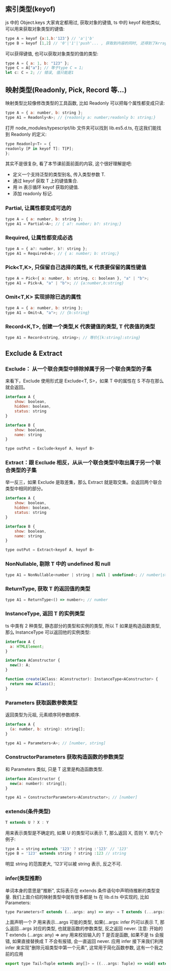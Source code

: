 ## 索引类型(keyof)

js 中的 Object.keys 大家肯定都用过, 获取对象的键值, ts 中的 keyof 和他类似, 可以用来获取对象类型的键值:

```js
type A = keyof {a:1,b:'123'} // 'a'|'b'
type B = keyof [1,2] // '0'|'1'|'push'... , 获取到内容的同时, 还得到了Array原型上的方法和属性(实战中暂时没遇到这种需求, 了解即可)
```

可以获得键值, 也可以获取对象类型的值的类型:

```js
type A = { a: 1, b: "123" };
type C = A["a"]; // 等于type C = 1;
let c: C = 2; // 错误, 值只能是1
```

## 映射类型(Readonly, Pick, Record 等...)

映射类型比较像修改类型的工具函数, 比如 Readonly 可以把每个属性都变成只读:

```js
type A = { a: number, b: string };
type A1 = Readonly<A>; // {readonly a: number;readonly b: string;}
```

打开 node_modules/typescript/lib 文件夹可以找到 lib.es5.d.ts, 在这我们能找到 Readonly 的定义:

```js
type Readonly<T> = {
readonly [P in keyof T]: T[P];
};
```

其实不是很复杂, 看了本节课前面前面的内容, 这个很好理解是吧:

- 定义一个支持泛型的类型别名, 传入类型参数 T.
- 通过 keyof 获取 T 上的键值集合.
- 用 in 表示循环 keyof 获取的键值.
- 添加 readonly 标记.

### Partial<T>, 让属性都变成可选的

```js
type A = { a: number, b: string };
type A1 = Partial<A>; // { a?: number; b?: string;}
```

### Required<T>, 让属性都变成必选

```js
type A = { a?: number, b?: string };
type A1 = Required<A>; // { a: number; b: string;}
```

### Pick<T,K>, 只保留自己选择的属性, K 代表要保留的属性键值

```js
type A = Pick<{ a: number, b: string, c: boolean }, "a" | "b">;
type A1 = Pick<A, "a" | "b">; // {a:number,b:string}
```

### Omit<T,K> 实现排除已选的属性

```js
type A = { a: number, b: string };
type A1 = Omit<A, "a">; // {b:string}
```

### Record<K,T>, 创建一个类型,K 代表键值的类型, T 代表值的类型

```js
type A1 = Record<string, string>; // 等价{[k:string]:string}
```

## Exclude & Extract

### Exclude： 从一个联合类型中排除掉属于另一个联合类型的子集

来看下，Exclude 使用形式是 Exclude<T, S>，如果 T 中的属性在 S 不存在那么就会返回。

```js
interface A {
    show: boolean,
    hidden: boolean,
    status: string
}

interface B {
    show: boolean,
    name: string
}

type outPut = Exclude<keyof A, keyof B>
```

### Extract：跟 Exclude 相反，从从一个联合类型中取出属于另一个联合类型的子集

举一反三，如果 Exclude 是取差集，那么 Extract 就是取交集。会返回两个联合类型中相同的部分。

```js
interface A {
    show: boolean,
    hidden: boolean,
    status: string
}

interface B {
    show: boolean,
    name: string
}

type outPut = Extract<keyof A, keyof B>
```

### NonNullable, 剔除 T 中的 undefined 和 null

```js
type A1 = NonNullable<number | string | null | undefined>; // number|string
```

### ReturnType, 获取 T 的返回值的类型

```js
type A1 = ReturnType<() => number>; // number
```

### InstanceType, 返回 T 的实例类型

ts 中类有 2 种类型, 静态部分的类型和实例的类型, 所以 T 如果是构造函数类型, 那么 InstanceType 可以返回他的实例类型:

```js
interface A {
  a: HTMLElement;
}

interface AConstructor {
  new(): A;
}

function create(AClass: AConstructor): InstanceType<AConstructor> {
  return new AClass();
}
```

### Parameters 获取函数参数类型

返回类型为元祖, 元素顺序同参数顺序.

```js
interface A {
  (a: number, b: string): string[];
}

type A1 = Parameters<A>; // [number, string]
```

### ConstructorParameters 获取构造函数的参数类型

和 Parameters 类似, 只是 T 这里是构造函数类型.

```js
interface AConstructor {
  new(a: number): string[];
}

type A1 = ConstructorParameters<AConstructor>; // [number]
```

### extends(条件类型)

```js
T extends U ? X : Y
```

用来表示类型是不确定的, 如果 U 的类型可以表示 T, 那么返回 X, 否则 Y. 举几个例子:

```js
type A = string extends '123' ? string :'123' // '123'
type B = '123' extends string ? string :123 // string
```

明显 string 的范围更大, '123'可以被 string 表示, 反之不可.

### infer(类型推断)

单词本身的意思是"推断", 实际表示在 extends 条件语句中声明待推断的类型变量. 我们上面介绍的映射类型中就有很多都是 ts 在 lib.d.ts 中实现的, 比如 Parameters:

```js
type Parameters<T extends (...args: any) => any> = T extends (...args: infer P) => any ? P : never;
```

上面声明一个 P 用来表示...args 可能的类型, 如果(...args: infer P)可以表示 T, 那么返回...args 对应的类型, 也就是函数的参数类型, 反之返回 never.
注意: 开始的 T extends (...args: any) => any 用来校验输入的 T 是否是函数, 如果不是 ts 会报错, 如果直接替换成 T 不会有报错, 会一直返回 never.
应用 infer
接下来我们利用 infer 来实现"删除元祖类型中第一个元素", 这常用于简化函数参数, 这有一个我之前的应用

```js
export type Tail<Tuple extends any[]> = ((...args: Tuple) => void) extends ((a: any, ...args: infer T) => void) ? T : never;
```
